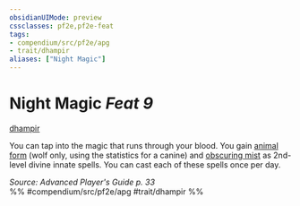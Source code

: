 ```yaml
---
obsidianUIMode: preview
cssclasses: pf2e,pf2e-feat
tags:
- compendium/src/pf2e/apg
- trait/dhampir
aliases: ["Night Magic"]
---
```

# Night Magic  *Feat 9*  
[dhampir](rules/traits/dhampir-b1.md "Dhampir Ancestry & Heritage Trait")  


You can tap into the magic that runs through your blood. You gain [animal form](compendium/spells/animal-form.md) (wolf only, using the statistics for a canine) and [obscuring mist](compendium/spells/obscuring-mist.md) as 2nd-level divine innate spells. You can cast each of these spells once per day.

*Source: Advanced Player's Guide p. 33*  
%% #compendium/src/pf2e/apg #trait/dhampir %%
